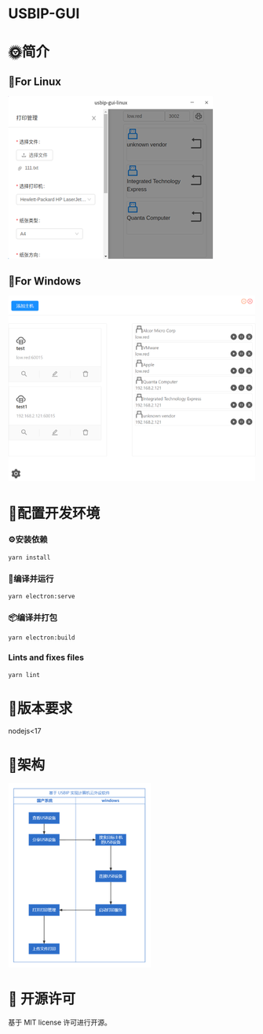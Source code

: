 # USBIP-GUI

# 🌞简介
## 🎉For Linux
![](/images/Picture1.png)

## 🎊For Windows
![](/images/Picture2.png)
# 🔧配置开发环境
### ⚙️安装依赖

```
yarn install
```

### 🚗编译并运行

```
yarn electron:serve
```

### 📦️编译并打包

```
yarn electron:build
```

### Lints and fixes files

```
yarn lint
```
# 🦎版本要求

nodejs<17
# 🚧架构
![](/images/Picture3.png)

# 📜 开源许可


基于 MIT license 许可进行开源。